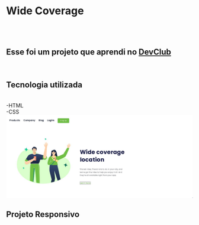<h1>Wide Coverage</h1>
<br>
<br>
<h2>Esse foi um projeto que aprendi no <a href="https://www.devclub.com.br">DevClub</a></h2>
<br>
<h2>Tecnologia utilizada</h2>
<br>
  -HTML
  <br>
  -CSS

<img src="https://github.com/cristianorrm-boop/Wide-Coverage/blob/master/assets/desktop-Wide.jpg?raw=true">

<h2>Projeto Responsivo</h2>
<br>





